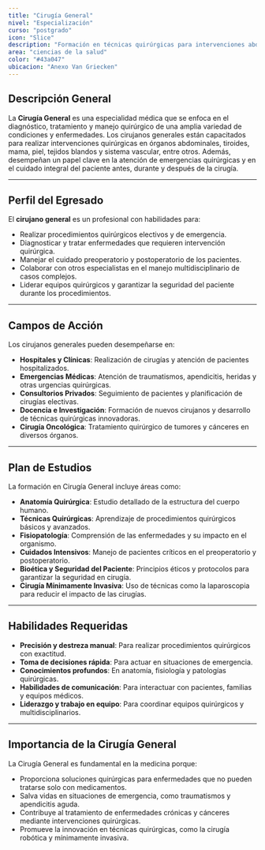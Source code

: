 ```yaml
---
title: "Cirugía General"
nivel: "Especialización"
curso: "postgrado"
icon: "Slice"
description: "Formación en técnicas quirúrgicas para intervenciones abdominales y de tejidos blandos."
area: "ciencias de la salud"
color: "#43a047"
ubicacion: "Anexo Van Griecken"
---
```


## Descripción General
La **Cirugía General** es una especialidad médica que se enfoca en el diagnóstico, tratamiento y manejo quirúrgico de una amplia variedad de condiciones y enfermedades. Los cirujanos generales están capacitados para realizar intervenciones quirúrgicas en órganos abdominales, tiroides, mama, piel, tejidos blandos y sistema vascular, entre otros. Además, desempeñan un papel clave en la atención de emergencias quirúrgicas y en el cuidado integral del paciente antes, durante y después de la cirugía.

---

## Perfil del Egresado
El **cirujano general** es un profesional con habilidades para:
- Realizar procedimientos quirúrgicos electivos y de emergencia.
- Diagnosticar y tratar enfermedades que requieren intervención quirúrgica.
- Manejar el cuidado preoperatorio y postoperatorio de los pacientes.
- Colaborar con otros especialistas en el manejo multidisciplinario de casos complejos.
- Liderar equipos quirúrgicos y garantizar la seguridad del paciente durante los procedimientos.

---

## Campos de Acción
Los cirujanos generales pueden desempeñarse en:
- **Hospitales y Clínicas**: Realización de cirugías y atención de pacientes hospitalizados.
- **Emergencias Médicas**: Atención de traumatismos, apendicitis, heridas y otras urgencias quirúrgicas.
- **Consultorios Privados**: Seguimiento de pacientes y planificación de cirugías electivas.
- **Docencia e Investigación**: Formación de nuevos cirujanos y desarrollo de técnicas quirúrgicas innovadoras.
- **Cirugía Oncológica**: Tratamiento quirúrgico de tumores y cánceres en diversos órganos.

---

## Plan de Estudios
La formación en Cirugía General incluye áreas como:
- **Anatomía Quirúrgica**: Estudio detallado de la estructura del cuerpo humano.
- **Técnicas Quirúrgicas**: Aprendizaje de procedimientos quirúrgicos básicos y avanzados.
- **Fisiopatología**: Comprensión de las enfermedades y su impacto en el organismo.
- **Cuidados Intensivos**: Manejo de pacientes críticos en el preoperatorio y postoperatorio.
- **Bioética y Seguridad del Paciente**: Principios éticos y protocolos para garantizar la seguridad en cirugía.
- **Cirugía Mínimamente Invasiva**: Uso de técnicas como la laparoscopia para reducir el impacto de las cirugías.

---

## Habilidades Requeridas
- **Precisión y destreza manual**: Para realizar procedimientos quirúrgicos con exactitud.
- **Toma de decisiones rápida**: Para actuar en situaciones de emergencia.
- **Conocimientos profundos**: En anatomía, fisiología y patologías quirúrgicas.
- **Habilidades de comunicación**: Para interactuar con pacientes, familias y equipos médicos.
- **Liderazgo y trabajo en equipo**: Para coordinar equipos quirúrgicos y multidisciplinarios.

---

## Importancia de la Cirugía General
La Cirugía General es fundamental en la medicina porque:
- Proporciona soluciones quirúrgicas para enfermedades que no pueden tratarse solo con medicamentos.
- Salva vidas en situaciones de emergencia, como traumatismos y apendicitis aguda.
- Contribuye al tratamiento de enfermedades crónicas y cánceres mediante intervenciones quirúrgicas.
- Promueve la innovación en técnicas quirúrgicas, como la cirugía robótica y mínimamente invasiva.